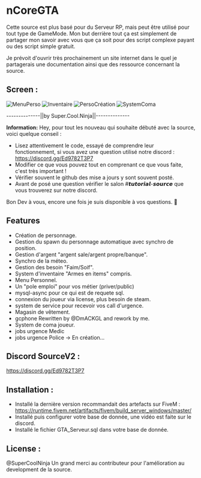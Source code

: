 # nCoreGTA
Cette source est plus basé pour du Serveur RP, mais peut être utilisé pour tout type de GameMode.
Mon but derrière tout ça est simplement de partager mon savoir avec vous que ça soit pour des script complexe payant ou des script simple gratuit. 

Je prévoit d'ouvrir très prochainement un site internet dans le quel je partagerais une documentation ainsi que des ressource concernant la source.


## Screen :

![MenuPerso](https://cdn.discordapp.com/attachments/829856536229576704/836197115482210304/Capture_decran_2021-04-26_130835.png)
![Inventaire](https://cdn.discordapp.com/attachments/829856536229576704/836364214787637258/Capture_decran_2021-04-27_001109.png)
![PersoCréation](https://cdn.discordapp.com/attachments/829856536229576704/836193724760457266/Capture_decran_2021-04-26_125254.png)
![SystemComa](https://cdn.discordapp.com/attachments/829856536229576704/836194408683929600/Capture_decran_2021-04-26_125750.png)

--------------||by Super.Cool.Ninja||--------------

**Information:**
Hey, pour tout les nouveau qui souhaite débuté avec la source, voici quelque conseil : 

- Lisez attentivement le code, essayé de comprendre leur fonctionnement, si vous avez une question utilisé notre discord : https://discord.gg/Ed9782T3P7
- Modifier ce que vous pouvez tout en comprenant ce que vous faite, c'est très important ! 
- Vérifier souvent le github des mise a jours y sont souvent posté.
- Avant de posé une question vérifier le salon #𝙩𝙪𝙩𝙤𝙧𝙞𝙖𝙡-𝙨𝙤𝙪𝙧𝙘𝙚 que vous trouverez sur notre discord.

Bon Dev à vous, encore une fois je suis disponible à vos questions. :rocket:

## Features
- Création de personnage.
- Gestion du spawn du personnage automatique avec synchro de position.
- Gestion d'argent "argent sale/argent propre/banque".
- Synchro de la méteo.
- Gestion des besoin "Faim/Soif".
- System d'inventaire "Armes en items" compris.
- Menu Personnel.
- Un "pole emploi" pour vos métier (priver/public)
- mysql-async pour ce qui est de requete sql.
- connexion du joueur via license, plus besoin de steam.
- system de service pour recevoir vos call d'urgence.
- Magasin de vêtement.
- gcphone Rewritten by @DmACKGL and rework by me.
- System de coma joueur.
- jobs urgence Medic
- jobs urgence Police -> En création...


## Discord SourceV2 :
https://discord.gg/Ed9782T3P7


## Installation :
- Installé la dernière version recommandait des artefacts sur FiveM : https://runtime.fivem.net/artifacts/fivem/build_server_windows/master/
- Installé puis configurer votre base de donnée, une vidéo est faite sur le discord.
- Installé le fichier GTA_Serveur.sql dans votre base de donnée.

## License :
@SuperCoolNinja
Un grand merci au contributeur pour l'amélioration au development de la source.
